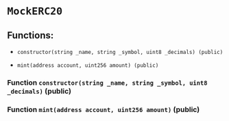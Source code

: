 # `MockERC20`

## Functions:

- `constructor(string _name, string _symbol, uint8 _decimals) (public)`

- `mint(address account, uint256 amount) (public)`

### Function `constructor(string _name, string _symbol, uint8 _decimals)` (public)

### Function `mint(address account, uint256 amount)` (public)
